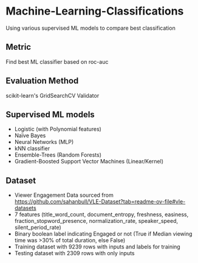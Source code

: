 # Machine-Learning-Classifications
Using various supervised ML models to compare best classification

## Metric
Find best ML classifier based on roc-auc 

## Evaluation Method
scikit-learn's GridSearchCV Validator

## Supervised ML models
- Logistic (with Polynomial features)
- Naïve Bayes
- Neural Networks (MLP)
- kNN classifier
- Ensemble-Trees (Random Forests)
- Gradient-Boosted Support Vector Machines (Linear/Kernel)

## Dataset
- Viewer Engagement Data sourced from https://github.com/sahanbull/VLE-Dataset?tab=readme-ov-file#vle-datasets
- 7 features (title_word_count, document_entropy, freshness, easiness, fraction_stopword_presence, normalization_rate, speaker_speed, silent_period_rate)
- Binary boolean label indicating Engaged or not (True if Median viewing time was >30% of total duration, else False)
- Training dataset with 9239 rows with inputs and labels for training 
- Testing dataset with 2309 rows with only inputs 
